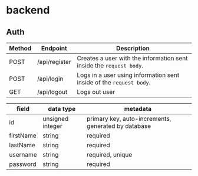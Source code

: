 # backend


## Auth
| Method | Endpoint                | Description                                                                                                                                                                 |
| ------ | ----------------------- | --------------------------------------------------------------------------------------------------------------------------------------------------------------------------- |
| POST   | /api/register           | Creates a user with the information sent inside the `request body`.                                                                                                         |
| POST   | /api/login              | Logs in a user using information sent inside of the `request body`.                                                                                                         |
| GET    | /api/logout             | Logs out user                                                                                                                                                          |


| field      | data type        | metadata                                            |
| -----      | ---------------- | --------------------------------------------------- |
| id         | unsigned integer | primary key, auto-increments, generated by database |
| firstName  | string           | required                                            |
| lastName   | string           | required                                            |
| username   | string           | required, unique                                    |
| password   | string           | required                                            |
